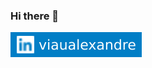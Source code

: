 ### Hi there 👋

![LinkedIn Badge](https://github.com/aviau/aviau/raw/main/assets/badges/linkedin.svg)
<!-- ![Email Badge](https://github.com/aviau/aviau/raw/main/assets/badges/email.svg) -->
